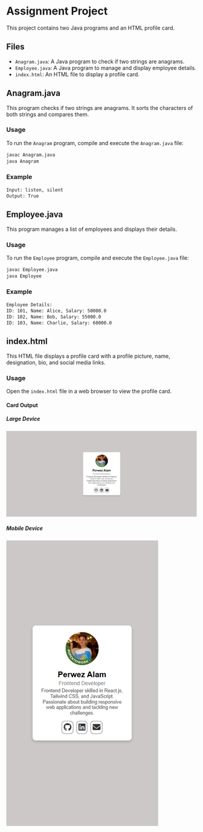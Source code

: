 # Assignment Project

This project contains two Java programs and an HTML profile card.

## Files

- `Anagram.java`: A Java program to check if two strings are anagrams.
- `Employee.java`: A Java program to manage and display employee details.
- `index.html`: An HTML file to display a profile card.

## Anagram.java

This program checks if two strings are anagrams. It sorts the characters of both strings and compares them.

### Usage

To run the `Anagram` program, compile and execute the `Anagram.java` file:

```sh
javac Anagram.java
java Anagram
```

### Example

```
Input: listen, silent
Output: True
```

## Employee.java

This program manages a list of employees and displays their details.

### Usage

To run the `Employee` program, compile and execute the `Employee.java` file:

```sh
javac Employee.java
java Employee
```

### Example

```
Employee Details:
ID: 101, Name: Alice, Salary: 50000.0
ID: 102, Name: Bob, Salary: 55000.0
ID: 103, Name: Charlie, Salary: 60000.0
```

## index.html

This HTML file displays a profile card with a profile picture, name, designation, bio, and social media links.

### Usage

Open the `index.html` file in a web browser to view the profile card.

#### Card Output

##### Large Device
![Card Output](Large-device.png)

##### Mobile Device
![Card Output](mobile-device.png)
